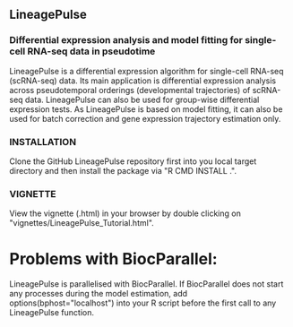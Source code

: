 ## LineagePulse ##
### Differential expression analysis and model fitting for single-cell RNA-seq data in pseudotime ###

LineagePulse is a differential expression algorithm for single-cell RNA-seq (scRNA-seq) data.
Its main application is differential expression analysis across pseudotemporal orderings (developmental trajectories) of scRNA-seq data.
LineagePulse can also be used for group-wise differential expression tests.
As LineagePulse is based on model fitting, it can also be used for batch correction and gene expression trajectory estimation only.

### INSTALLATION

Clone the GitHub LineagePulse repository first into you local target directory
and then install the package via "R CMD INSTALL .".

### VIGNETTE
View the vignette (.html) in your browser by double clicking on "vignettes/LineagePulse_Tutorial.html".
# Problems with BiocParallel:
LineagePulse is parallelised with BiocParallel. 
If BiocParallel does not start any processes during the model estimation, add 
options(bphost="localhost")
into your R script before the first call to any LineagePulse function.